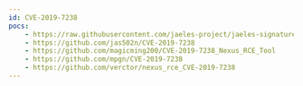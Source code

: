 ```yaml
---
id: CVE-2019-7238
pocs:
    - https://raw.githubusercontent.com/jaeles-project/jaeles-signatures/master/cves/nexus-cve-2019-7238.yaml
    - https://github.com/jas502n/CVE-2019-7238
    - https://github.com/magicming200/CVE-2019-7238_Nexus_RCE_Tool
    - https://github.com/mpgn/CVE-2019-7238
    - https://github.com/verctor/nexus_rce_CVE-2019-7238
---
```

